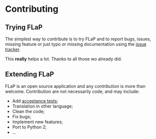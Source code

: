 # Contributing

## Trying FLaP

The simplest way to contribute is to try FLaP and to report bugs, issues, missing feature or just typo or missing documentation using 
the [issue tracker](https://github.com/fchauvel/flap/issues). 

This **really** helps a lot. Thanks to all those wo already did.


## Extending FLaP

FLaP is an open source application and any contribution is more than welcome. 
Contribution are not necessarily code, and may include:
 
* Add [acceptance tests](testing);
* Translation in other language;
* Clean the code;
* Fix bugs;
* Implement new features;
* Port to Python 2;
* ...









